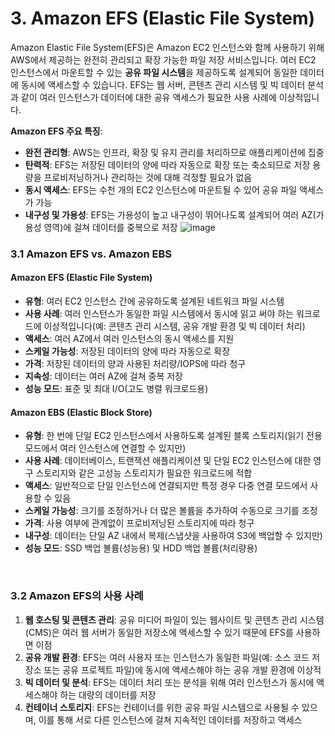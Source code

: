 # 3. Amazon EFS (Elastic File System)
Amazon Elastic File System(EFS)은 Amazon EC2 인스턴스와 함께 사용하기 위해 AWS에서 제공하는 완전히 관리되고 확장 가능한 파일 저장 서비스입니다. 여러 EC2 인스턴스에서 마운트할 수 있는 **공유 파일 시스템**을 제공하도록 설계되어 동일한 데이터에 동시에 액세스할 수 있습니다. EFS는 웹 서버, 콘텐츠 관리 시스템 및 빅 데이터 분석과 같이 여러 인스턴스가 데이터에 대한 공유 액세스가 필요한 사용 사례에 이상적입니다.

**Amazon EFS 주요 특징**:
- **완전 관리형**: AWS는 인프라, 확장 및 유지 관리를 처리하므로 애플리케이션에 집중
- **탄력적**: EFS는 저장된 데이터의 양에 따라 자동으로 확장 또는 축소되므로 저장 용량을 프로비저닝하거나 관리하는 것에 대해 걱정할 필요가 없음
- **동시 액세스**: EFS는 수천 개의 EC2 인스턴스에 마운트될 수 있어 공유 파일 액세스가 가능
- **내구성 및 가용성**: EFS는 가용성이 높고 내구성이 뛰어나도록 설계되어 여러 AZ(가용성 영역)에 걸쳐 데이터를 중복으로 저장
![image](https://github.com/user-attachments/assets/b2f4e42e-7033-4e8f-b63a-2026ecb53d80)

### **3.1 Amazon EFS vs. Amazon EBS**

#### **Amazon EFS (Elastic File System)**
- **유형**: 여러 EC2 인스턴스 간에 공유하도록 설계된 네트워크 파일 시스템
- **사용 사례**: 여러 인스턴스가 동일한 파일 시스템에서 동시에 읽고 써야 하는 워크로드에 이상적입니다(예: 콘텐츠 관리 시스템, 공유 개발 환경 및 빅 데이터 처리)
- **액세스**: 여러 AZ에서 여러 인스턴스의 동시 액세스를 지원
- **스케일 가능성**: 저장된 데이터의 양에 따라 자동으로 확장
- **가격**: 저장된 데이터의 양과 사용된 처리량/IOPS에 따라 청구
- **지속성**: 데이터는 여러 AZ에 걸쳐 중복 저장
- **성능 모드**: 표준 및 최대 I/O(고도 병렬 워크로드용)

#### **Amazon EBS (Elastic Block Store)**
- **유형**: 한 번에 단일 EC2 인스턴스에서 사용하도록 설계된 블록 스토리지(읽기 전용 모드에서 여러 인스턴스에 연결할 수 있지만)
- **사용 사례**: 데이터베이스, 트랜잭션 애플리케이션 및 단일 EC2 인스턴스에 대한 영구 스토리지와 같은 고성능 스토리지가 필요한 워크로드에 적합
- **액세스**: 일반적으로 단일 인스턴스에 연결되지만 특정 경우 다중 연결 모드에서 사용할 수 있음
- **스케일 가능성**: 크기를 조정하거나 더 많은 볼륨을 추가하여 수동으로 크기를 조정
- **가격**: 사용 여부에 관계없이 프로비저닝된 스토리지에 따라 청구
- **내구성**: 데이터는 단일 AZ 내에서 복제(스냅샷을 사용하여 S3에 백업할 수 있지만)
- **성능 모드**: SSD 백업 볼륨(성능용) 및 HDD 백업 볼륨(처리량용)
</br>

### **3.2 Amazon EFS의 사용 사례**
1. **웹 호스팅 및 콘텐츠 관리**: 공유 미디어 파일이 있는 웹사이트 및 콘텐츠 관리 시스템(CMS)은 여러 웹 서버가 동일한 저장소에 액세스할 수 있기 때문에 EFS를 사용하면 이점
2. **공유 개발 환경**: EFS는 여러 사용자 또는 인스턴스가 동일한 파일(예: 소스 코드 저장소 또는 공유 프로젝트 파일)에 동시에 액세스해야 하는 공유 개발 환경에 이상적
3. **빅 데이터 및 분석**: EFS는 데이터 처리 또는 분석을 위해 여러 인스턴스가 동시에 액세스해야 하는 대량의 데이터를 저장
4. **컨테이너 스토리지**: EFS는 컨테이너를 위한 공유 파일 시스템으로 사용될 수 있으며, 이를 통해 서로 다른 인스턴스에 걸쳐 지속적인 데이터를 저장하고 액세스


